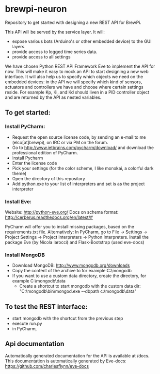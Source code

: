 brewpi-neuron
=============

Repository to get started with designing a new REST API for BrewPi.

This API will be served by the service layer. It will:
* expose various bots (Arduino's or other embedded device) to the GUI layers.
* provide access to logged time series data.
* provide access to all settings

We have chosen Python REST API Framework Eve to implement the API for now.
This will make it easy to mock an API to start designing a new web interface.
It will also help us to specify which objects we need on the embedded devices:
 in the API we will specify which kind of sensors, actuators and controllers we have and choose where certain settings reside.
For example Kp, Ki, and Kd should liven in a PID controller object and are returned by the API as nested variables.

## To get started:

### Install PyCharm:
* Request the open source license code, by sending an e-mail to me (elco[at]brewpi), on IRC or via PM on the forum.
* Go to http://www.jetbrains.com/pycharm/download/ and download the professional edition of PyCharm.
* Install Pycharm
* Enter the license code
* Pick your settings (for the color scheme, I like monokai, a colorful dark theme)
* Open the directory of this repository
* Add python.exe to your list of interpreters and set is as the project interpreter

### Install Eve:
Website: http://python-eve.org/
Docs on schema format: http://cerberus.readthedocs.org/en/latest/#

PyCharm will offer you to install missing packages, based on the requirements.txt file. Alternatively:
In PyCharm, go to File -> Settings -> Project Settings -> Project Interpreters -> Python Interpreters.
Install the package Eve (by Nicola Iarocci) and Flask-Bootstrap (used eve-docs)

### Install MongoDB

* Download MongoDB: http://www.mongodb.org/downloads
* Copy the content of the archive to for example C:\mongodb
* If you want to use a custom data directory, create the directory, for example C:\mongodb\data
    * Create a shortcut to start mongodb with the custom data dir: "C:\mongodb\bin\mongod.exe --dbpath c:\mongodb\data"


## To test the REST interface:

* start mongodb with the shortcut from the previous step
* execute run.py
* in PyCharm,

## Api documentation
Automatically generated documentation for the API is available at <api url>/docs.
This documentation is automatically generated by Eve-docs: https://github.com/charlesflynn/eve-docs






